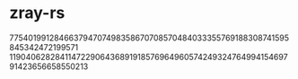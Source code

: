 # zray-rs
775401991284663794707498358670708570484033355769188308741595845342472199571
11904062828411472290643689191857696496057424932476499415469791423656658550213
